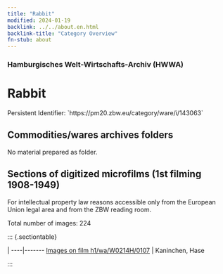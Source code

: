 ```yaml
---
title: "Rabbit"
modified: 2024-01-19
backlink: ../../about.en.html
backlink-title: "Category Overview"
fn-stub: about
---
```


### Hamburgisches Welt-Wirtschafts-Archiv (HWWA)

# Rabbit

<div class="hint">Persistent Identifier: `https://pm20.zbw.eu/category/ware/i/143063`</div>







## Commodities/wares archives folders





No material prepared as folder.



<a id="filmsections" />

## Sections of digitized microfilms (1st filming 1908-1949)

<p>For intellectual property law reasons accessible only from the European Union legal area and from the ZBW reading room.</p>



<p>Total number of images: 224</p>




::: {.sectiontable}

 | 
----|-------
<a class="btn" href="https://pm20.zbw.eu/film/h1/wa/W0214H/0107" rel="nofollow">Images on film h1/wa/W0214H/0107</a> | Kaninchen, Hase


:::
















